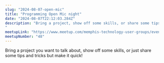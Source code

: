 ```yaml
---
slug: "2024-08-07-open-mic"
title: "Programming Open Mic night"
date: "2024-08-07T22:12:03.284Z"
description: "Bring a project, show off some skills, or share some tips and tricks
"
meetupLink: "https://www.meetup.com/memphis-technology-user-groups/events/298922108/"
meetupNumber: "48"
---
```


Bring a project you want to talk about, show off some skills, or just share some tips and tricks but make it quick!

